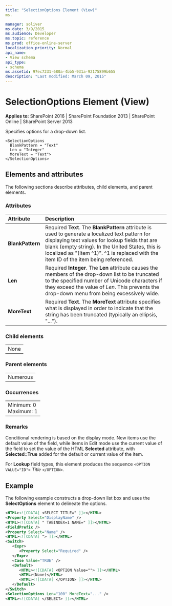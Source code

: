 ```yaml
---
title: "SelectionOptions Element (View)"
ms.

manager: soliver
ms.date: 3/9/2015
ms.audience: Developer
ms.topic: reference
ms.prod: office-online-server
localization_priority: Normal
api_name:
- View schema
api_type:
- schema
ms.assetid: 97ec7231-680a-4bb5-931a-92175899b655
description: "Last modified: March 09, 2015"
---
```


# SelectionOptions Element (View)

 
  
 **Applies to:** SharePoint 2016 | SharePoint Foundation 2013 | SharePoint Online | SharePoint Server 2013
  
Specifies options for a drop-down list.
  
```
<SelectionOptions
  BlankPattern = "Text"
  Len = "Integer"
  MoreText = "Text">
</SelectionOptions>
```

## Elements and attributes

The following sections describe attributes, child elements, and parent elements.

### Attributes

|**Attribute**|**Description**|
|:-----|:-----|
|**BlankPattern** <br/> |Required **Text**. The **BlankPattern** attribute is used to generate a localized text pattern for displaying text values for lookup fields that are blank (empty string). In the United States, this is localized as "(Item ^1)". ^1 is replaced with the item ID of the item being referenced.  <br/> |
|**Len** <br/> |Required **Integer**. The **Len** attribute causes the members of the drop-down list to be truncated to the specified number of Unicode characters if they exceed the value of  _Len_. This prevents the drop-down menu from being excessively wide.  <br/> |
|**MoreText** <br/> |Required **Text**. The **MoreText** attribute specifies what is displayed in order to indicate that the string has been truncated (typically an ellipsis, "...").  <br/> |
   
### Child elements

||
|:-----|
|None |
   
### Parent elements

||
|:-----|
|Numerous |
   
### Occurrences

||
|:-----|
|Minimum: 0  <br/> Maximum: 1  <br/> |
   
### Remarks

Conditional rendering is based on the display mode. New items use the default value of the field, while items in Edit mode use the current value of the field to set the value of the HTML **Selected** attribute, with **Selected=True** added for the default or current value of the item. 
  
For **Lookup** field types, this element produces the sequence  `<OPTION VALUE="ID">` _Title_ `</OPTION>`.
  
## Example

The following example constructs a drop-down list box and uses the **SelectOptions** element to delineate the options. 
  
```XML
<HTML><![CDATA[ <SELECT TITLE=" ]]></HTML>
<Property Select="DisplayName" />
<HTML><![CDATA[ " TABINDEX=1 NAME=" ]]></HTML>
<FieldPrefix />
<Property Select="Name" />
<HTML><![CDATA[ "> ]]></HTML>
<Switch>
   <Expr>
      <Property Select="Required" />
   </Expr>
   <Case Value="TRUE" />
   <Default>
      <HTML><![CDATA[ <OPTION Value=""> ]]></HTML>
      <HTML>(None)</HTML>
      <HTML><![CDATA[ </OPTION> ]]></HTML>
   </Default>
</Switch>
<SelectionOptions Len="100" MoreText="..." />
<HTML><![CDATA[ </SELECT> ]]></HTML>
```


